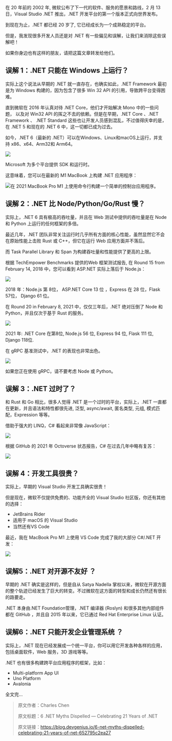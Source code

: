 在 20 年前的 2002 年, 微软公布了下一代的软件、服务的愿景和路线，2 月 13 日，Visual Studio .NET 推出，.NET 开发平台的第一个版本正式向世界发布。

到现在为止，.NET 都已经 20 岁了, 它已经成长为一个成熟稳定的平台。

但是，我发现很多开发人员还是对 .NET 有一些偏见和误解，让我们来消除这些误解吧！

如果你身边也有这样的朋友，请把这篇文章转发给他们。

## 误解 1：.NET 只能在 Windows 上运行？

实际上这个说法从早期的 .NET 就一直存在，也确实如此，.NET Framework 最初是为 Windows 构建的，因为包含了很多 Win 32 API 的引用，导致跨平台变得困难。

直到微软在 2016 年认真对待 .NET Core，他们才开始解决 Mono 中的一些问题， 以及对 Win32 API 的挥之不去的依赖。但是在早期，.NET Core 、.NET Framework 、 .NET Standard 这些也让开发人员感到混乱，不过值得庆幸的是，在 .NET 5 和现在的 .NET 6 中，这一切都已成为过去。

如今，.NET 6（最新的 .NET）可以在Windows、Linux和macOS上运行，并支持 x86、x64、Arm32和 Arm64。

![](https://img1.dotnet9.com/2022/03/2901.png)

Microsoft 为多个平台提供 SDK 和运行时。

这意味着，您可以在最新的 M1 MacBook 上构建 .NET 应用程序：

![在 2021 MacBook Pro M1 上使用命令行构建一个简单的控制台应用程序。](https://img1.dotnet9.com/2022/03/2902.gif)

## 误解 2：.NET 比 Node/Python/Go/Rust 慢？

实际上，.NET 6 具有极高的吞吐量，并且在 Web 测试中提供的吞吐量是在 Node 和 Python 上运行的任何框架的多倍。

最近几年，.NET 团队非常关注运行时几乎所有方面的核心性能，虽然显然它不会在原始性能上击败 Rust 或 C++，但它在运行 Web 应用方面并不落后。

而 Task Parallel Library 和 Span 为构建吞吐量和性能提供了更高的上限。

根据 TechEmpower Benchmarks 提供的Web 框架测试报告, 在 Round 15 from February 14, 2018 中，您可以看到 ASP.NET 实际上落后于 Node.js：

![](https://img1.dotnet9.com/2022/03/2903.png)

2018 年：Node.js 第 8位， ASP.NET Core 13 位 ，Express 在 28 位，Flask 57位， Django 61 位。

在 Round 20 in February 8, 2021 中，仅仅三年后，.NET 绝对压倒了 Node 和 Python，并且仅次于基于 Rust 的服务。

![](https://img1.dotnet9.com/2022/03/2904.png)

2021 年: .NET Core 在第8位, Node.js 56 位, Express 94 位, Flask 111 位, Django 118位.

在 gRPC 基准测试中，.NET 的表现也非常出色。

![](https://img1.dotnet9.com/2022/03/2905.png)

如果您正在使用 gRPC，请不要考虑 Node 或 Python。

## 误解 3：.NET 过时了？

和 Rust 和 Go 相比，很多人觉得 .NET 是一个过时的平台，实际上，.NET 一直都在更新，并且语法和特性都很先进, 泛型, async/await, 匿名类型, 元组, 模式匹配，Expression 等等。

借助于强大的 LINQ，C# 看起来非常像 JavaScript：

![](https://img1.dotnet9.com/2022/03/2906.png)

根据 GitHub 的 2021 年 Octoverse 状态报告，C# 在过去几年中略有复苏：

![](https://img1.dotnet9.com/2022/03/2907.png)

## 误解 4：开发工具很贵？

实际上，早期的 Visual Studio 开发工具确实很贵！

但是现在，微软不仅提供免费的、功能齐全的 Visual Studio 社区版，你还有其他的选择：

- JetBrains Rider
- 适用于 macOS 的 Visual Studio
- 当然还有VS Code

最近，我在 MacBook Pro M1 上使用 VS Code 完成了我的大部分 C#/.NET 开发：

![](https://img1.dotnet9.com/2022/03/2908.gif)

## 误解5：.NET 对开源不友好 ？

早期的 .NET 确实是这样的，但是自从 Satya Nadella 掌权以来，微软在开源方面的整个轨迹已经发生了巨大的转变。不过微软在这方面的转型和成长仍然还有很长的路要走。

.NET 本身由.NET Foundation管理，.NET 编译器 (Roslyn) 和很多其他内部组件都在 GitHub ，并且自 2015 年以来，它已通过 Red Hat Enterprise Linux 认证。

## 误解6：.NET 只能开发企业管理系统 ？

实际上，.NET 现在已经发展成一个统一平台，你可以用它开发各种各样的应用，包括桌面软件，Web 服务，3D 游戏等等。

.NET 也有很多构建跨平台应用程序的框架，比如：

- Multi-platform App UI
- Uno Platform
- Avalonia

全文完... 

> 原文作者：Charles Chen 
>
> 原文标题：6 .NET Myths Dispelled — Celebrating 21 Years of .NET
>
> 原文链接：https://blog.devgenius.io/6-net-myths-dispelled-celebrating-21-years-of-net-652795c2ea27